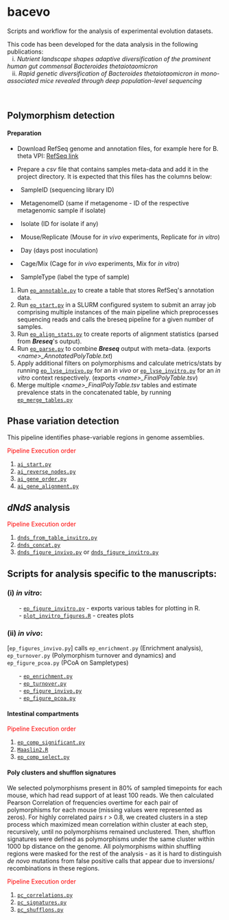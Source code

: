 # bacevo
Scripts and workflow for the analysis of experimental evolution datasets.

This code has been developed for the data analysis in the following publications:
<br>&nbsp;&nbsp; i. _Nutrient landscape shapes adaptive diversification of the prominent human
gut commensal Bacteroides thetaiotaomicron_ 
<br>&nbsp;&nbsp; ii. _Rapid genetic diversification of Bacteroides thetaiotaomicron in mono-associated mice revealed through deep population-level sequencing_

<br>

## Polymorphism detection
#### Preparation
- Download RefSeq genome and annotation files, for example here for B. theta VPI:
[RefSeq link](https://ftp.ncbi.nlm.nih.gov/genomes/refseq/bacteria/Bacteroides_thetaiotaomicron/all_assembly_versions/GCF_000011065.1_ASM1106v1/) <br>
- Prepare a _csv_ file that contains samples meta-data and add it in the project directory. It is expected that this files has the columns below:

- &nbsp;&nbsp;SampleID (sequencing library ID)
- &nbsp;&nbsp;MetagenomeID (same if metagenome - ID of the respective metagenomic sample if isolate)
- &nbsp;&nbsp;Isolate (ID for isolate if any)
- &nbsp;&nbsp;Mouse/Replicate (Mouse for _in vivo_ experiments, Replicate for _in vitro_)
- &nbsp;&nbsp;Day (days post inoculation)
- &nbsp;&nbsp;Cage/Mix (Cage for _in vivo_ experiments, Mix for _in vitro_)
- &nbsp;&nbsp;SampleType (label the type of sample)

1. Run [`ep_annotable.py`](./scripts/ep_annotable.py) to create a table that stores RefSeq's annotation data.
2. Run [`ep_start.py`](./scripts/ep_start.py) in a SLURM configured system to submit an array job comprising 
multiple instances of the main pipeline which preprocesses sequencing reads and calls the breseq pipeline for a given number of samples.  
3. Run [`ep_align_stats.py`](./scripts/ep_align_stats.py) to create reports of alignment statistics (parsed from _**Breseq**_'s output).
4. Run [`ep_parse.py`](./scripts/ep_parse.py) to combine **_Breseq_** output with meta-data. (exports  _<name\>\_AnnotatedPolyTable.txt_)
5. Apply additional filters on polymorphisms and calculate metrics/stats 
by running [`ep_lyse_invivo.py`](./scripts/ep_lyse_invivo.py) for an _in vivo_ 
or [`ep_lyse_invitro.py`](./scripts/ep_lyse_invitro.py) for 
an _in vitro_ context respectively.  (exports  _<name\>\_FinalPolyTable.tsv_)
6. Merge multiple _<name\>\_FinalPolyTable.tsv_ tables
and estimate prevalence stats in the concatenated table, by running [`ep_merge_tables.py`](./scripts/ep_merge_tables.py)

## Phase variation detection
This pipeline identifies phase-variable regions in genome assemblies.

<span style="color:red">Pipeline Execution order</span>  

1. [`ai_start.py`](./scripts/ai_start.py)
2. [`ai_reverse_nodes.py`](./scripts/reverse_nodes.py) 
3. [`ai_gene_order.py`](./scripts/ai_gene_order.py)
4. [`ai_gene_alignment.py`](./scripts/ai_gene_alignment.py)

## _dNdS_ analysis

<span style="color:red">Pipeline Execution order</span>  

1. [`dnds_from_table_invitro.py`](./scripts/dnds_from_table_invitro.py)
2. [`dnds_concat.py`](./scripts/dnds_concat.py)
3. [`dnds_figure_invivo.py`](./scripts/dnds_figure_invivo.py) or [`dnds_figure_invitro.py`](./scripts/dnds_figure_invitro.py)



## Scripts for analysis specific to the manuscripts:
### (i) _in vitro_:
&nbsp;&nbsp;&nbsp;&nbsp;&nbsp;&nbsp; - [`ep_figure_invitro.py`](./scripts/ep_figure_invitro.py) - exports various tables for plotting in R.
<br> &nbsp;&nbsp;&nbsp;&nbsp;&nbsp;&nbsp; - [`plot_invitro_figures.R`](./scripts/plot_invitro_figures.R) - creates plots 


### (ii) _in vivo_:
[`ep_figures_invivo.py`] calls `ep_enrichment.py` (Enrichment analysis), `ep_turnover.py` (Polymorphism turnover and dynamics) and `ep_figure_pcoa.py` (PCoA on Sampletypes)

&nbsp;&nbsp;&nbsp;&nbsp;&nbsp;&nbsp; - [`ep_enrichment.py`](./scripts/ep_enrichment.py)
<br> &nbsp;&nbsp;&nbsp;&nbsp;&nbsp;&nbsp; - [`ep_turnover.py`](./scripts/ep_turnvover.py)
<br> &nbsp;&nbsp;&nbsp;&nbsp;&nbsp;&nbsp; - [`ep_figure_invivo.py`](./scripts/ep_figure_invivo.py)
<br> &nbsp;&nbsp;&nbsp;&nbsp;&nbsp;&nbsp; - [`ep_figure_pcoa.py`](./scripts/ep_figure_pcoa.py)

#### **Intestinal compartments**

<span style="color:red">Pipeline Execution order</span>  

1. [`ep_comp_significant.py`](./scripts/ep_comp_significant.py)
2. [`Maaslin2.R`](./scripts/Maaslin2.R)
3. [`ep_comp_select.py`](./scripts/ep_comp_select.py)

#### **Poly clusters and shufflon signatures**
We selected polymorphisms present in 80% of sampled timepoints
for each mouse, which had read support of at least 100 reads. We then calculated Pearson Correlation
of frequencies overtime for each pair of polymorphisms for each mouse (missing values were represented as zeros).
For highly correlated pairs r > 0.8, we created clusters in a step process which maximized mean correlation within cluster at each step,
recursively, until no polymorphisms remained unclustered. Then, shufflon signatures were defined as 
polymorphisms under the same cluster within 1000 bp distance on the genome. All polymorphisms within shuffling regions
were masked for the rest of the analysis - as it is hard to distinguish _de novo_ mutations from false positive calls that appear due to
inversions/ recombinations in these regions.

<span style="color:red">Pipeline Execution order</span>  

1. [`pc_correlations.py`](./scripts/pc_correlations.py)
2. [`pc_signatures.py`](./scripts/pc_signatures.py)
3. [`pc_shufflons.py`](./scripts/pc_shufflons.py)



